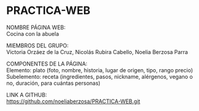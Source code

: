 # PRACTICA-WEB

NOMBRE PÁGINA WEB:  
Cocina con la abuela

MIEMBROS DEL GRUPO:  
Victoria Orzáez de la Cruz,
Nicolás Rubira Cabello,
Noelia Berzosa Parra

COMPONENTES DE LA PÁGINA:  
  Elemento: plato (foto, nombre, historia, lugar de origen, tipo, rango precio)
  Subelemento: receta (ingredientes, pasos, nickname, alérgenos, vegano o no, duración, para cuántas personas)

LINK A GITHUB:  
https://github.com/noeliaberzosa/PRACTICA-WEB.git
